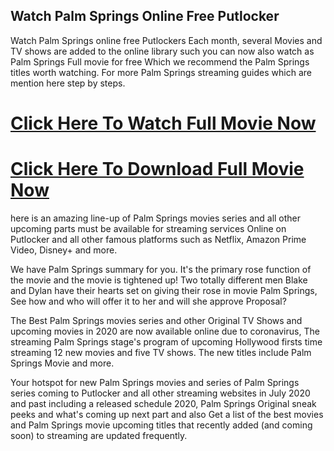 ## Watch Palm Springs Online Free Putlocker

Watch Palm Springs online free Putlockers Each month, several Movies and TV shows are added to the online library such you can now also watch as Palm Springs Full movie for free Which we recommend the Palm Springs titles worth watching. For more Palm Springs streaming guides which are mention here step by steps.

# [Click Here To Watch Full Movie Now](https://t.co/CEdhPjOnNg)
# [Click Here To Download Full Movie Now](https://t.co/CEdhPjOnNg)

here is an amazing line-up of Palm Springs movies series and all other upcoming parts must be available for streaming services Online on Putlocker and all other famous platforms such as Netflix, Amazon Prime Video, Disney+ and more.

We have Palm Springs summary for you. It's the primary rose function of the movie and the movie is tightened up! Two totally different men Blake and Dylan have their hearts set on giving their rose in movie Palm Springs, See how and who will offer it to her and will she approve Proposal?

The Best Palm Springs movies series and other Original TV Shows and upcoming movies in 2020 are now available online due to coronavirus, The streaming Palm Springs stage's program of upcoming Hollywood firsts time streaming 12 new movies and five TV shows. The new titles include Palm Springs Movie and more.

Your hotspot for new Palm Springs movies and series of Palm Springs series coming to Putlocker and all other streaming websites in July 2020 and past including a released schedule 2020, Palm Springs Original sneak peeks and what's coming up next part and also Get a list of the best movies and Palm Springs movie upcoming titles that recently added (and coming soon) to streaming are updated frequently.
